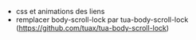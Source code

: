- css et animations des liens
- remplacer body-scroll-lock par tua-body-scroll-lock (https://github.com/tuax/tua-body-scroll-lock)
